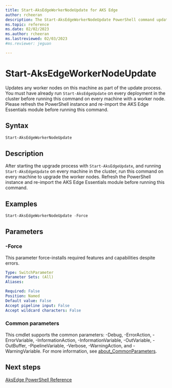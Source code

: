 ```yaml
---
title: Start-AksEdgeWorkerNodeUpdate for AKS Edge
author: rcheeran
description: The Start-AksEdgeWorkerNodeUpdate PowerShell command updates any worker nodes on this machine as part of the update process.
ms.topic: reference
ms.date: 02/02/2023
ms.author: rcheeran 
ms.lastreviewed: 02/03/2023
#ms.reviewer: jeguan

---
```


# Start-AksEdgeWorkerNodeUpdate

Updates any worker nodes on this machine as part of the update process. You must have already run `Start-AksEdgeUpdate` on every deployment in the cluster before running this command on every machine with a worker node. Please refresh the PowerShell instance and re-import the AKS Edge Essentials module before running this command.

## Syntax

```powershell
Start-AksEdgeWorkerNodeUpdate 
```

## Description

After starting the upgrade process with `Start-AksEdgeUpdate`, and running `Start-AksEdgeUpdate` on every machine in the cluster, run this command on every machine to upgrade the worker nodes. Refresh the PowerShell instance and re-import the AKS Edge Essentials module before running this command.


## Examples

```powershell
Start-AksEdgeWorkerNodeUpdate -Force
```

## Parameters

### -Force

This parameter force-installs required features and capabilities despite errors.

```yaml
Type: SwitchParameter
Parameter Sets: (All)
Aliases:

Required: False
Position: Named
Default value: False
Accept pipeline input: False
Accept wildcard characters: False
```


### Common parameters

This cmdlet supports the common parameters: -Debug, -ErrorAction, -ErrorVariable, -InformationAction, -InformationVariable, -OutVariable, -OutBuffer, -PipelineVariable, -Verbose, -WarningAction, and -WarningVariable. For more information, see [about_CommonParameters](https://go.microsoft.com/fwlink/?LinkID=113216).

## Next steps

[AksEdge PowerShell Reference](./index.md)
